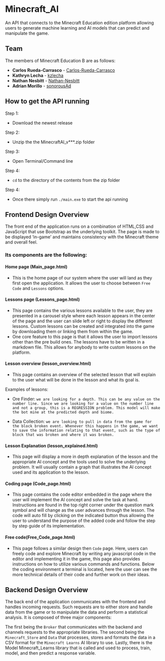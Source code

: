# Minecraft_AI
An API that connects to the Minecraft Education edition platform allowing users to generate machine learning and AI models that can predict and manipulate the game. 

## Team
The members of Minecraft Education B are as follows:
* **Carlos Rueda-Carrasco** - [Carlos-Rueda-Carrasco](https://github.com/Carlos-Rueda-Carrasco)
* **Kathryn Lecha** - [kzlecha](https://github.com/kzlecha)
* **Nathan Nesbitt** - [Nathan-Nesbitt](https://github.com/Nathan-Nesbitt)
* **Adrian Morillo** - [sonorousAd](https://github.com/sonorousAd)

## How to get the API running
Step 1:
- Download the newest release

Step 2:
- Unzip the the MinecraftAI_v***.zip folder 

Step 3:
- Open Terminal/Command line

Step 4:
- `cd` to the directory of the contents from the zip folder

Step 4:
- Once there simply run `./main.exe` to start the api running

## Frontend Design Overview
The front end of the application runs on a combination of HTML,CSS and JavaScript that use Bootstrap as the underlying toolkit. The page is made to be displayed ‘in-game’ and maintains consistency with the Minecraft theme and overall feel.

### Its components are the following:

#### Home page (Main_page.html)
- This is the home page of our system where the user will land as they first open the application. It allows the user to choose between `Free Code` and `Lessons` options.

#### Lessons page (Lessons_page.html)
- This page contains the various lessons available to the user, they are presented in a carousel style where each lesson appears in the center of the page and the user can slide left or right to display the different lessons.
Custom lessons can be created and integrated into the game by downloading them or linking them from within the game.
- One core feature to this page is that it allows the user to import lessons other than the pre build ones. The lessons have to be written in a markdown file. This allows for anybody to write custom lessons on the platform.

#### Lesson overview (lesson_overview.html)
- This page contains an overview of the selected lesson that will explain to the user what will be done in the lesson and what its goal is.

Examples of lessons:
- Ore Finder: `we are looking for a depth. This can be any value on the number line. Since we are looking for a value on the number line and not a group, this is a REGRESSION problem. This model will make the bot mine at the predicted depth and biome.`

- Data Collection: `we are looking to pull in data from the game for the block broken event. Whenever this happens in the game, we want to save the information relating to that event, such as the type of block that was broken and where it was broken.`

#### Lesson Explanation (lesson_explained.html)
- This page will display a more in depth explanation of the lesson and the appropriate AI concept and the tools used to solve the underlying problem. It will usually contain a graph that illustrates the AI concept used and its application to the lesson.

#### Coding page (Code_page.html)
- This page contains the code editor embedded in the page where the user will implement the AI concept and solve the task at hand. Instructions are found in the top right corner under the question mark symbol and will change as the user advances through the lesson. The code will auto fill by clicking on the indicated button thus allowing the user to understand the purpose of the added code and follow the step by step guide of its implementation.

#### Free code(Free_Code_page.html)
- This page follows a similar design then `Code` page. Here, users can freely code and explore Minecraft by writing any javascript code in the editor and implementing it in the game, this page also provides instructions on how to utilize various commands and functions.
Below the coding environment a terminal is located, here the user can see the more technical details of their code and further work on their ideas.

## Backend Design Overview

The back end of the application communicates with the frontend and handles incoming requests. Such requests are to either store and handle data from the game or to manipulate the data and perform a statistical analysis. It is composed of three major components:

The first being the `Broker` that communicates with the backend and channels requests to the appropriate libraries. The second being the `Minecraft_Store` and `Data` that processes, stores and formats the data in a CSV format for the `Minecraft Learns` AI library to use. Lastly, there is the Model Minecraft_Learns library that is called and used to process, train, model, and then predict a response variable. 
